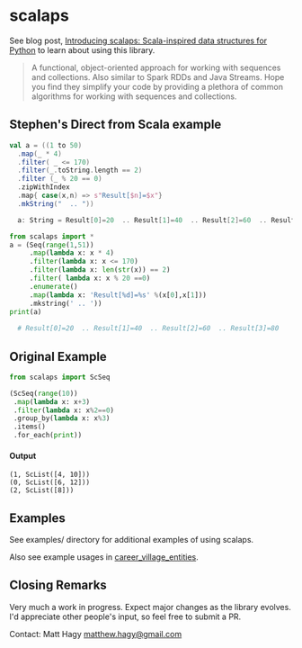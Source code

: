 # scalaps
See blog post, 
[Introducing scalaps: Scala-inspired data structures for Python](https://medium.com/@matthagy/introducing-scalaps-scala-inspired-data-structures-for-python-53f3afc8696)
to learn about using this library.
> A functional, object-oriented approach for working with sequences and collections. Also similar to Spark RDDs and Java Streams. Hope you find they simplify your code by providing a plethora of common algorithms for working with sequences and collections.

## Stephen's Direct from Scala example

```scala
val a = ((1 to 50)
  .map(_ * 4)
  .filter( _ <= 170)
  .filter(_.toString.length == 2)
  .filter (_ % 20 == 0)
  .zipWithIndex
  .map{ case(x,n) => s"Result[$n]=$x"}
  .mkString("  .. "))

  a: String = Result[0]=20  .. Result[1]=40  .. Result[2]=60  .. Result[3]=80
```
```python
from scalaps import *
a = (Seq(range(1,51))
     .map(lambda x: x * 4)
     .filter(lambda x: x <= 170)
     .filter(lambda x: len(str(x)) == 2)
     .filter( lambda x: x % 20 ==0)
     .enumerate()
     .map(lambda x: 'Result[%d]=%s' %(x[0],x[1]))
     .mkstring(' .. '))
print(a)
  
  # Result[0]=20  .. Result[1]=40  .. Result[2]=60  .. Result[3]=80
```


## Original Example
```python
from scalaps import ScSeq

(ScSeq(range(10))
 .map(lambda x: x+3)
 .filter(lambda x: x%2==0)
 .group_by(lambda x: x%3)
 .items()
 .for_each(print))
```

#### Output
```
(1, ScList([4, 10]))
(0, ScList([6, 12]))
(2, ScList([8]))
```

## Examples
See examples/ directory for additional examples of using scalaps. 

Also see example usages in
[career_village_entities](https://github.com/matthagy/career_village_entities).

## Closing Remarks
Very much a work in progress. Expect major changes as the library evolves.
I'd appreciate other people's input, so feel free to submit a PR.

Contact: Matt Hagy <matthew.hagy@gmail.com>
